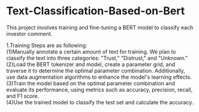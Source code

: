 # Text-Classification-Based-on-Bert
This project involves training and fine-tuning a BERT model to classify each investor comment.  

1.Training Steps are as following:  
(1)Manually annotate a certain amount of text for training. We plan to classify the text into three categories: "Trust," "Distrust," and "Unknown."  
(2)Load the BERT tokenizer and model, create a parameter grid, and traverse it to determine the optimal parameter combination. Additionally, use data augmentation algorithms to enhance the model's learning effects.  
(3)Train the model based on the optimal parameter combination and evaluate its performance, using metrics such as accuracy, precision, recall, and F1 score.  
(4)Use the trained model to classify the test set and calculate the accuracy.  
